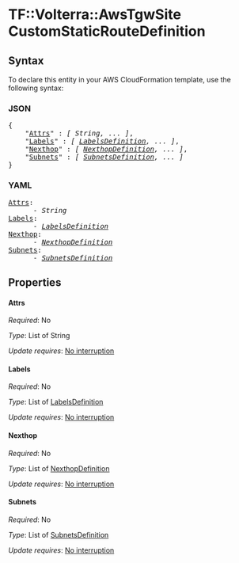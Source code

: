 # TF::Volterra::AwsTgwSite CustomStaticRouteDefinition

## Syntax

To declare this entity in your AWS CloudFormation template, use the following syntax:

### JSON

<pre>
{
    "<a href="#attrs" title="Attrs">Attrs</a>" : <i>[ String, ... ]</i>,
    "<a href="#labels" title="Labels">Labels</a>" : <i>[ <a href="labelsdefinition.md">LabelsDefinition</a>, ... ]</i>,
    "<a href="#nexthop" title="Nexthop">Nexthop</a>" : <i>[ <a href="nexthopdefinition.md">NexthopDefinition</a>, ... ]</i>,
    "<a href="#subnets" title="Subnets">Subnets</a>" : <i>[ <a href="subnetsdefinition.md">SubnetsDefinition</a>, ... ]</i>
}
</pre>

### YAML

<pre>
<a href="#attrs" title="Attrs">Attrs</a>: <i>
      - String</i>
<a href="#labels" title="Labels">Labels</a>: <i>
      - <a href="labelsdefinition.md">LabelsDefinition</a></i>
<a href="#nexthop" title="Nexthop">Nexthop</a>: <i>
      - <a href="nexthopdefinition.md">NexthopDefinition</a></i>
<a href="#subnets" title="Subnets">Subnets</a>: <i>
      - <a href="subnetsdefinition.md">SubnetsDefinition</a></i>
</pre>

## Properties

#### Attrs

_Required_: No

_Type_: List of String

_Update requires_: [No interruption](https://docs.aws.amazon.com/AWSCloudFormation/latest/UserGuide/using-cfn-updating-stacks-update-behaviors.html#update-no-interrupt)

#### Labels

_Required_: No

_Type_: List of <a href="labelsdefinition.md">LabelsDefinition</a>

_Update requires_: [No interruption](https://docs.aws.amazon.com/AWSCloudFormation/latest/UserGuide/using-cfn-updating-stacks-update-behaviors.html#update-no-interrupt)

#### Nexthop

_Required_: No

_Type_: List of <a href="nexthopdefinition.md">NexthopDefinition</a>

_Update requires_: [No interruption](https://docs.aws.amazon.com/AWSCloudFormation/latest/UserGuide/using-cfn-updating-stacks-update-behaviors.html#update-no-interrupt)

#### Subnets

_Required_: No

_Type_: List of <a href="subnetsdefinition.md">SubnetsDefinition</a>

_Update requires_: [No interruption](https://docs.aws.amazon.com/AWSCloudFormation/latest/UserGuide/using-cfn-updating-stacks-update-behaviors.html#update-no-interrupt)

